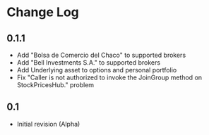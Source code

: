 Change Log
==========

0.1.1
-----
- Add "Bolsa de Comercio del Chaco" to supported brokers
- Add "Bell Investments S.A." to supported brokers
- Add Underlying asset to options and personal portfolio
- Fix "Caller is not authorized to invoke the JoinGroup method on StockPricesHub." problem

0.1
---
- Initial revision (Alpha)